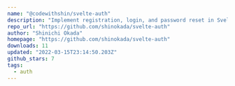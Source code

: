 ```yaml
---
name: "@codewithshin/svelte-auth"
description: "Implement registration, login, and password reset in Svelte."
repo_url: "https://github.com/shinokada/svelte-auth"
author: "Shinichi Okada"
homepage: "https://github.com/shinokada/svelte-auth"
downloads: 11
updated: "2022-03-15T23:14:50.203Z"
github_stars: 7
tags: 
  - auth
---
```

